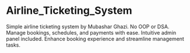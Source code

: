 # Airline_Ticketing_System
Simple airline ticketing system by Mubashar Ghazi. No OOP or DSA. Manage bookings, schedules, and payments with ease. Intuitive admin panel included. Enhance booking experience and streamline management tasks.
